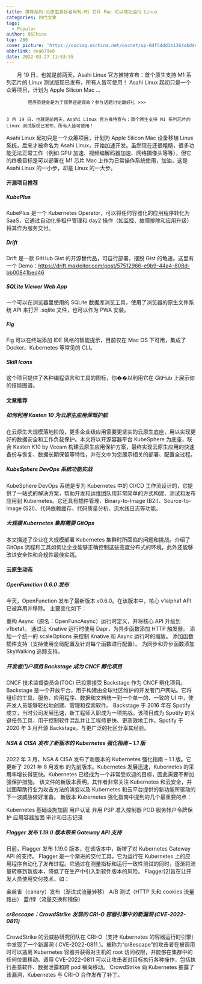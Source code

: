 ```yaml
---
title: 推荐系列-云原生爱好者周刊-M1 芯片 Mac 可以成功运行 Linux
categories: 热门文章
tags:
  - Popular
author: OSChina
top: 286
cover_picture: 'https://oscimg.oschina.net/oscnet/up-8df5ddd1b1364abddecc9c565eee7eb5499.png'
abbrlink: dea679e8
date: 2022-03-27 11:53:55
---
```


&emsp;&emsp;月 19 日，也就是前两天，Asahi Linux 官方推特宣布：首个原生支持 M1 系列芯片的 Linux 测试版现已发布，所有人皆可使用！ Asahi Linux 起初只是一个众筹项目，计划为 Apple Silicon Mac ...
<!-- more -->

                                                                                                                    
            程序员健身是为了保养还是保命？参与话题讨论赢好礼 >>>
            
                                                                                                    3 月 19 日，也就是前两天，Asahi Linux 官方推特宣布：首个原生支持 M1 系列芯片的 Linux 测试版现已发布，所有人皆可使用！ 
 
Asahi Linux 起初只是一个众筹项目，计划为 Apple Silicon Mac 设备移植 Linux 系统，后来才被命名为 Asahi Linux，开始加速开发。虽然现在还很粗糙，很多功能无法正常工作（例如 GPU 加速、视频编解码器加速、网络摄像头等等），但它的终极目标是可以部署在 M1 芯片 Mac 上作为日常操作系统使用，加油，这是 Asahi Linux 的一小步，却是 Linux 的一大步。 
 
#### 开源项目推荐 
##### KubePlus 
KubePlus 是一个 Kubernetes Operator，可以将任何容器化的应用程序转化为 SaaS，它通过自动化多租户管理和 day2 操作（如监控、故障排除和应用升级）将其作为服务交付。 
 
##### Drift 
Drift 是一款 GitHub Gist 的开源替代品，可自行部署，摆脱 Gist 的龟速。这里有一个 Demo：https://drift.maxleiter.com/post/57512966-e9b9-44a4-808d-bb00841bed46 
 
##### SQLite Viewer Web App 
一个可以在浏览器里使用的 SQLite 数据库浏览工具，使用了浏览器的原生文件系统 API 来打开 .sqlite 文件，也可以作为 PWA 安装。 
 
##### Fig 
Fig 可以在终端添加 IDE 风格的智能提示，目前仅在 Mac OS 下可用，集成了 Docker、Kubernetes 等常见的 CLI。 
 
 
##### Skill Icons 
这个项目提供了各种编程语言和工具的图标，你��以利用它在 GitHub 上展示你的技能图谱。 
 
#### 文章推荐 
##### 如何利用 Kasten 10 为云原生应用保驾护航 
在云原生大规模落地阶段，更多企业级应用需要更坚实的云原生底座，用以实现更好的数据安全和工作负载保护。本文将以开源容器平台 KubeSphere 为底座，联合 Kasten K10 by Veeam 构建云原生应用保护方案，最终实现云原生应用的快速备份与恢复、数据长期保留等特性，并在文中为您展示相关的部署、配置全过程。 
##### KubeSphere DevOps 系统功能实战 
KubeSphere DevOps 系统是专为 Kubernetes 中的 CI/CD 工作流设计的，它提供了一站式的解决方案，帮助开发和运维团队用非常简单的方式构建、测试和发布应用到 Kubernetes。它还具有插件管理、Binary-to-Image (B2I)、Source-to-Image (S2I)、代码依赖缓存、代码质量分析、流水线日志等功能。 
 
##### 大规模 Kubernetes 集群需要 GitOps 
本文描述了企业在大规模部署 Kubernetes 集群时所面临的问题和挑战。介绍了 GitOps 流程和工具如何让企业能够正确控制这些高度分布式的环境，此外还能够改进安全性和合规性最佳实践。 
#### 云原生动态 
##### OpenFunction 0.6.0 发布 
今天，OpenFunction 发布了最新版本 v0.6.0。在该版本中，核心 v1alpha1 API 已被弃用并移除。 
主要变化如下： 
 
 重构 Async（原名：OpenFuncAsync）运行时定义，并将核心 API 升级到 v1beta1。 
 通过让 Knative 运行时使用 Dapr，为异步函数添加 HTTP 触发器。 
 添加一个统一的 scaleOptions 来控制 Knative 和 Async 运行时的缩放。 
 添加函数插件支持（支持使用全局配置及针对每个函数进行配置）。 
 为同步和异步函数添加 SkyWalking 追踪支持。 
 
##### 开发者门户项目 Backstage 成为 CNCF 孵化项目 
CNCF 技术监督委员会(TOC) 已投票接受 Backstage 作为 CNCF 孵化项目。 
Backstage 是一个开放平台，用于构建由全球社区维护的开发者门户网站。它将组织的工具、服务、应用程序、数据和文档统一到一个单一的、一致的 UI 中，使开发人员能够轻松地创建、管理和探索软件。 
Backstage 于 2016 年在 Spotify 成立，当时公司发展迅速，新工程师入职成为一项挑战。该项目成为 Spotify 的关键任务工具，用于控制软件混乱并让工程师更快、更高效地工作。Spotify 于 2020 年 3 月开源 Backstage，与更广泛的社区分享其经验。 
##### NSA & CISA 发布了新版本的 Kubernetes 强化指南 – 1.1 版 
2022 年 3 月，NSA & CISA 发布了新版本的 Kubernetes 强化指南 – 1.1 版。它更新了 2021 年 8 月发布 的先前版本。Kubernetes 发展迅速，Kubernetes 的采用率增长得更快。Kubernetes 已经成为一个非常受欢迎的目标，因此需要不断加强保护措施。 
该文件的新版本表明，其作者非常关注 Kubernetes 和云安全，并试图帮助行业为攻击方法的演变以及 Kubernetes 和云平台提供的新功能所驱动的下一波威胁做好准备。 
新版本 Kubernetes 强化指南中提到的几个最重要的点： 
 
 Kubernetes 基础设施加固 
 用户认证 
 弃用 PSP 
 准入控制器 
 POD 服务帐户令牌保护 
 应用容器加固 
 审计和日志记录 
 
##### Flagger 发布 1.19.0 版本带来 Gateway API 支持 
日前，Flagger 发布 1.19.0 版本，在该版本中，新增了对 Kubernetes Gateway API 的支持。 
Flagger 是一个渐进的交付工具，它为运行在 Kubernetes 上的应用程序自动化了发布过程。它通过在测量指标和运行一致性测试的同时，逐渐将流量转移到新版本，降低了在生产中引入新软件版本的风险。 
Flagger[2]旨在让开发人员使用交付技术，如： 
 
 金丝雀（canary）发布（渐进式流量转移） 
 A/B 测试（HTTP 头和 cookies 流量路由） 
 蓝/绿（流量交换和镜像） 
 
##### cr8escape：CrowdStrike 发现的 CRI-O 容器引擎中的新漏洞 (CVE-2022-0811) 
CrowdStrike 的云威胁研究团队在 CRI-O（支持 Kubernetes 的容器运行时引擎）中发现了一个新漏洞 ( CVE-2022-0811 )。被称为“cr8escape”的攻击者在被调用时可以逃离 Kubernetes 容器并获得对主机的 root 访问权限，并能够在集群中的任何位置移动。调用 CVE-2022-0811 可以让攻击者对目标执行各种操作，包括执行恶意软件、数据泄露和跨 pod 横向移动。 
CrowdStrike 向 Kubernetes 披露了该漏洞，Kubernetes 与 CRI-O 合作发布了补丁。 

                                        